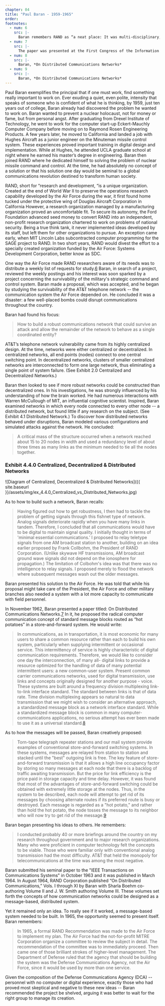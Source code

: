 ```yaml
---
chapter: 04
title: "Paul Baran - 1959-1965"
order: 
footnotes:
  - num: 6
    src: |-
      Baran remembers RAND as “a neat place: It was multi-disciplinary, and the reason its output was as productive as it was, it had the neatest way of allowing people to do pretty much what they wanted to do. They picked very good people to start with, were able to pick those they wanted, and they guaranteed them continuity and no interference, and then they'd restrict the output flow, so any briefing had to go through a tough review process.  Before anything became a RAND report, it went through a very, very careful review process, so all the failures, all the nonsense got filtered out, and as a result, you know, my God, you got some very high quality output. So it was the ability to bury bad work easily that I think made for a lot of success. RAND, at the time, was funded by the Air Force, and the Air Force was synonymous with the national defense, 'cause what the hell was national defense, then. You had airplanes and they carry a bomb and that was national defense."
  - num: 7
    src: |- 
      The paper was presented at the First Congress of the Information Systems Sciences, sponsored by MITRE.
  - num: 8
    src: |- 
      Baran, *On Distributed Communications Networks*
  - num: 9
    src: |-  
      Baran, *On Distributed Communications Networks*
---
```


Paul Baran exemplifies the principal that if one must work, find something really important to work on. Ever exuding a quiet, even polite, intensity that speaks of someone who is confident of what he is thinking, by 1959, just ten years out of college, Baran already had discovered the problem he wanted to work on. Baran wanted to prevent a nuclear holocaust, not for money or fame, but from personal angst. After graduating from Drexel Institute of Technology, he went to work for the computer start-up Eckert-Mauchly Computer Company before moving on to Raymond Rosen Engineering Products. A few years later, he moved to California and landed a job with Hughes Aircraft as a junior engineer on the Minuteman missile control system. These experiences proved important training in digital design and implementation. While at Hughes, he attended UCLA graduate school at night where he earned his master’s degree in engineering. Baran then joined RAND where he dedicated himself to solving the problem of nuclear missile command and control. At the time, he had absolutely no concept of a solution or that his solution one day would be seminal to a global communications revolution destined to transform human society.

RAND, short for “research and development, “is a unique organization. Created at the end of World War II to preserve the operations research capability developed by the Air Force during the war, it first found home tucked under the protective wing of Douglas Aircraft Corporation in California However, a research organization managed by a manufacturing organization proved an uncomfortable fit. To secure its autonomy, the Ford Foundation advanced seed money to convert RAND into an independent, non-profit research organization chartered to work on problems of national security. Being a true think tank, it never implemented ideas developed by its staff, but left them for other organizations to pursue. An exception came early, when MIT Lincoln Labs subcontracted computer programming for the SAGE project to RAND. In two short years, RAND would divest the effort to a specially created organization funded by the Air Force: Systems Development Corporation, better know as SDC.

One way the Air Force made RAND researchers aware of its needs was to distribute a weekly list of requests for study.<a name="fnloc6" href="#fn6">6</a> Baran, in search of a project, reviewed the weekly postings and his interest was soon sparked by a project concerning the survivability of the military's strategic command and control system. Baran made a proposal, which was accepted, and he began by studying the survivability of the AT&T telephone network -- the communication system the Air Force depended on. He concluded it was a disaster: a few well-placed bombs could disrupt communications throughout the country.

Baran had found his focus:

>How to build a robust communications network that could survive an attack and allow the remainder of the network to behave as a single coordinated entity?

AT&T’s telephone network vulnerability came from its highly centralized design. At the time, networks were either centralized or decentralized. In centralized networks, all end points (nodes) connect to one central switching point. In decentralized networks, clusters of smaller centralized networks are interconnected to form one large network, thus eliminating a single point of system failure. (See Exhibit 2.0 Centralized and Decentralized Networks.)

Baran then looked to see if more robust networks could be constructed than decentralized ones. In his investigations, he was strongly influenced by his understanding of how the brain worked. He had numerous interactions with Warren McCullough of MIT, an influential cognitive scientist. Inspired, Baran examined networks in which every node connected to every other node -- a distributed network, but found little if any research on the subject. (See Exhibit 4.1 Distributed Network.) To discover how distributed networks behaved under disruptions, Baran modeled various configurations and simulated attacks against the network. He concluded:

>A critical mass of the structure occurred when a network reached about 15 to 20 nodes in width and used a redundancy level of about three times as many links as the minimum needed to tie all the nodes together.

### Exhibit 4.4.0 Centralized, Decentralized & Distributed Networks

![Diagram of Centralized, Decentralized & Distributed Networks]({{ site.baseurl }}/assets/img/ex_4.4.0_Centralized_vs_Distributed_Networks.jpg)

As to how to build such a network, Baran recalls:

>Having figured out how to get robustness, I then had to tackle the problem of getting signals through this fishnet type of network. Analog signals deteriorate rapidly when you have many links in tandem. Therefore, I concluded that all communications would have to be digital to maintain signal quality. I initially thought in terms of 'minimal essential communications.’ I proposed to relay teletype signals from one AM broadcast station to another, building on an idea earlier proposed by Frank Collbohm, the President of RAND Corporation. (Unlike skywave HF transmissions, AM broadcast ground wave signals did not depend on the ionosphere for propagation.) The limitation of Colbohm's idea was that there was no intelligence to relay signals. I proposed merely to flood the network where subsequent messages wash out the older messages.

Baran presented his solution to the Air Force. He was told that while his proposal might take care of the President, the Air Force and other military branches also needed a system with a lot more capacity to communicate with field personnel.

In November 1962, Baran presented a paper titled: On Distributed Communications Networks.<a name="fnloc7" href="#fn7">7</a> In it, he proposed the radical computer communication concept of standard message blocks routed as “hot potatoes” in a store-and-forward system. He would write:

>In communications, as in transportation, it is most economic for many users to share a common resource rather than each to build his own system, particularly when supplying intermittent or occasional service. This intermittency of service is highly characteristic of digital communication requirements. Therefore, we would like to consider one day the interconnection, of many all- digital links to provide a resource optimized for the handling of data of many potential intermittent users: a new common-user system. Present common carrier communications networks, used for digital transmission, use links and concepts originally designed for another purpose - voice. These systems are built around a frequency division multiplexing link-to-link interface standard. The standard between links is that of data rate. Time division multiplexing appears so natural to data transmission that we might wish to consider an alternative approach, a standardized message block as a network interface standard. While a standardized message block is common in many computer-communications applications, no serious attempt has ever been made to use it as a universal standard.<a name="fnloc8" href="#fn8">8</a>

As to how the messages will be passed, Baran creatively proposed:

>Torn-tape telegraph repeater stations and our mail system provide examples of conventional store-and-forward switching systems. In these systems, messages are relayed from station to station and stacked until the "best" outgoing link is free. The key feature of store-and-forward transmission is that it allows a high line occupancy factor by storing so many messages at each node that there is a backlog of traffic awaiting transmission. But the price for link efficiency is the price paid in storage capacity and time delay. However, it was found that most of the advantages of store-and-forward switching could be obtained with extremely little storage at the nodes. Thus, in the system to be described, each node will attempt to get rid of its messages by choosing alternate routes if its preferred route is busy or destroyed. Each message is regarded as a "hot potato," and rather than hold the hot potato, the node tosses the message to its neighbor who will now try to get rid of the message.<a name="fnloc9" href="#fn9">9</a>

Baran began presenting his ideas to others. He remembers:

>I conducted probably 40 or more briefings around the country on my research throughout government and to major research organizations. Many who were proficient in computer technology felt the concepts to be viable. Those who were familiar only with conventional analog transmission had the most difficulty. AT&T that held the monopoly for telecommunications at the time was among the most negative.

Baran submitted his seminal paper to the "IEEE Transactions on Communications Systems" in October 1963 and it was published in March 1964. In August 1964, RAND Corporation published “On Distributed Communications,” Vols. I through XI by Baran with Sharla Boehm co-authoring Volume II and J. W. Smith authoring Volume III. These volumes set forth the concepts of how communication networks could be designed as a message-based, distributed system.

Yet it remained only an idea. To really see if it worked, a message-based system needed to be built. In 1965, the opportunity seemed to present itself. Baran remembers:

>In 1965, a formal RAND Recommendation was made to the Air Force to implement my plan. The Air Force had the not-for-profit MITRE Corporation organize a committee to review the subject in detail. The recommendation of the committee was to immediately proceed. Then came one of those brilliant strokes of higher-level management. The Department of Defense ruled that the agency that should be building the system was the Defense Communications Agency, not the Air Force, since it would be used by more than one service.

Given the composition of the Defense Communications Agency (DCA) -- personnel with no computer or digital experience, exactly those who had proved most skeptical and negative to these new ideas -- Baran recommended the project be shelved, arguing it was better to wait for the right group to manage its creation.
